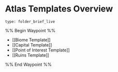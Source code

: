# Atlas Templates Overview
 
```ccard
type: folder_brief_live
```
 
%% Begin Waypoint %%
- [[Biome Template]]
- [[Capital Template]]
- [[Point of Interest Template]]
- [[Ruins Template]]

%% End Waypoint %%
